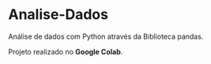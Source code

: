 # Analise-Dados
Análise de dados com Python através da Biblioteca pandas.

Projeto realizado no **Google Colab**.
